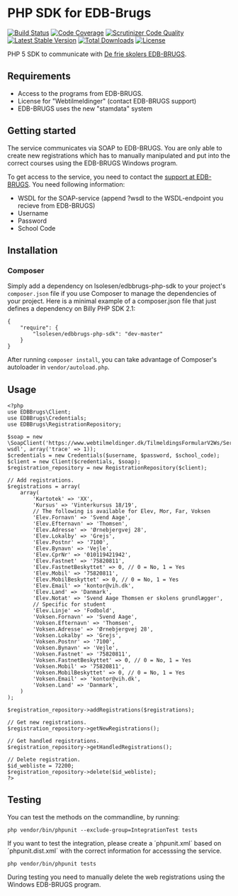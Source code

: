 # PHP SDK for EDB-Brugs

[![Build Status](https://travis-ci.org/lsolesen/edbbrugs-php-sdk.png?branch=master)](https://travis-ci.org/lsolesen/edbbrugs-php-sdk) [![Code Coverage](https://scrutinizer-ci.com/g/lsolesen/edbbrugs-php-sdk/badges/coverage.png?b=master)](https://scrutinizer-ci.com/g/lsolesen/edbbrugs-php-sdk/?branch=master) [![Scrutinizer Code Quality](https://scrutinizer-ci.com/g/lsolesen/edbbrugs-php-sdk/badges/quality-score.png?b=master)](https://scrutinizer-ci.com/g/lsolesen/edbbrugs-php-sdk/?branch=master) [![Latest Stable Version](https://poser.pugx.org/lsolesen/edbbrugs-php-sdk/v/stable)](https://packagist.org/packages/lsolesen/edbbrugs-php-sdk) [![Total Downloads](https://poser.pugx.org/lsolesen/edbbrugs-php-sdk/downloads)](https://packagist.org/packages/lsolesen/edbbrugs-php-sdk) [![License](https://poser.pugx.org/lsolesen/edbbrugs-php-sdk/license)](https://packagist.org/packages/lsolesen/edbbrugs-php-sdk)

PHP 5 SDK to communicate with [De frie skolers EDB-BRUGS](http://edb-brugs.dk).

## Requirements

- Access to the programs from EDB-BRUGS.
- License for "Webtilmeldinger" (contact EDB-BRUGS support)
- EDB-BRUGS uses the new "stamdata" system

## Getting started

The service communicates via SOAP to EDB-BRUGS. You are only able to create new registrations which has to manually manipulated and put into the correct courses using the EDB-BRUGS Windows program.

To get access to the service, you need to contact the [support at EDB-BRUGS](http://edb-brugs.dk). You need following information:

- WSDL for the SOAP-service (append ?wsdl to the WSDL-endpoint you recieve from EDB-BRUGS)
- Username
- Password
- School Code

## Installation

### Composer

Simply add a dependency on lsolesen/edbbrugs-php-sdk to your project's `composer.json` file if you use Composer to manage the dependencies of your project. Here is a minimal example of a composer.json file that just defines a dependency on Billy PHP SDK 2.1:

```
{
    "require": {
        "lsolesen/edbbrugs-php-sdk": "dev-master"
    }
}
```

After running `composer install`, you can take advantage of Composer's autoloader in `vendor/autoload.php`.

## Usage

```php5
<?php
use EDBBrugs\Client;
use EDBBrugs\Credentials;
use EDBBrugs\RegistrationRepository;

$soap = new \SoapClient('https://www.webtilmeldinger.dk/TilmeldingsFormularV2Ws/Service.asmx?wsdl', array('trace' => 1));
$credentials = new Credentials($username, $password, $school_code);
$client = new Client($credentials, $soap);
$registration_repository = new RegistrationRepository($client);

// Add registrations.
$registrations = array(
    array(
        'Kartotek' => 'XX',
        'Kursus' => 'Vinterkursus 18/19',
        // The following is available for Elev, Mor, Far, Voksen
        'Elev.Fornavn' => 'Svend Aage',
        'Elev.Efternavn' => 'Thomsen',
        'Elev.Adresse' => 'Ørnebjergvej 28',
        'Elev.Lokalby' => 'Grejs',
        'Elev.Postnr' => '7100',
        'Elev.Bynavn' => 'Vejle',
        'Elev.CprNr' => '010119421942',
        'Elev.Fastnet' => '75820811',
        'Elev.FastnetBeskyttet' => 0, // 0 = No, 1 = Yes
        'Elev.Mobil' => '75820811',
        'Elev.MobilBeskyttet' => 0, // 0 = No, 1 = Yes
        'Elev.Email' => 'kontor@vih.dk',
        'Elev.Land' => 'Danmark',
        'Elev.Notat' => 'Svend Aage Thomsen er skolens grundlægger',
        // Specific for student
        'Elev.Linje' => 'Fodbold',
        'Voksen.Fornavn' => 'Svend Aage',
        'Voksen.Efternavn' => 'Thomsen',
        'Voksen.Adresse' => 'Ørnebjergvej 28',
        'Voksen.Lokalby' => 'Grejs',
        'Voksen.Postnr' => '7100',
        'Voksen.Bynavn' => 'Vejle',
        'Voksen.Fastnet' => '75820811',
        'Voksen.FastnetBeskyttet' => 0, // 0 = No, 1 = Yes
        'Voksen.Mobil' => '75820811',
        'Voksen.MobilBeskyttet' => 0, // 0 = No, 1 = Yes
        'Voksen.Email' => 'kontor@vih.dk',
        'Voksen.Land' => 'Danmark',
    )
);

$registration_repository->addRegistrations($registrations);

// Get new registrations.
$registration_repository->getNewRegistrations();

// Get handled registrations.
$registration_repository->getHandledRegistrations();

// Delete registration.
$id_webliste = 72200;
$registration_repository->delete($id_webliste);
?>
```

## Testing

You can test the methods on the commandline, by running:

    php vendor/bin/phpunit --exclude-group=IntegrationTest tests

If you want to test the integration, please create a ´phpunit.xml´ based on ´phpunit.dist.xml´ with the correct information for accesssing the service.

    php vendor/bin/phpunit tests

During testing you need to manually delete the web registrations using the Windows EDB-BRUGS program.
